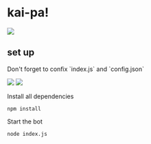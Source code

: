 <h1>kai-pa!</h1>
<img src="https://i.imgur.com/da2aBFC.png">
<br>
<h2>set up</h2>
<p>Don't forget to confix `index.js` and `config.json`</p>
<img src="https://i.imgur.com/rVuhgsc.png">
<img src="https://i.imgur.com/K4P3oGn.png">


Install all dependencies 
```
npm install
```
Start the bot
```
node index.js
